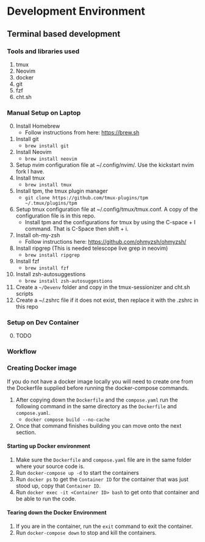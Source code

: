 # Development Environment

## Terminal based development

### Tools and libraries used
1. tmux
2. Neovim
3. docker
4. git
5. fzf
6. cht.sh

### Manual Setup on Laptop

0. Install Homebrew
	- Follow instructions from here: https://brew.sh
1. Install git
	- `brew install git`
2. Install Neovim
	- `brew install neovim`
3. Setup nvim configuration file at ~/.config/nvim/. Use the kickstart nvim fork I have.
4. Install tmux
	- `brew install tmux`
5. Install tpm, the tmux plugin manager
	- `git clone https://github.com/tmux-plugins/tpm ~/.tmux/plugins/tpm`
6. Setup tmux configuration file at ~/.config/tmux/tmux.conf. A copy of the configuration file is in this repo.
	- Install tpm and the configurations for tmux by using the C-space + I command. That is C-Space then shift + i.
7. Install oh-my-zsh
	- Follow instructions here: https://github.com/ohmyzsh/ohmyzsh/
8. Install ripgrep (This is needed telescope live grep in neovim)
   	- `brew install ripgrep`
9. Install fzf
	- `brew install fzf`
10. Install zsh-autosuggestions
	- `brew install zsh-autosuggestions`
11. Create a `~/Devenv` folder and copy in the tmux-sessionizer and cht.sh scripts
12. Create a ~/.zshrc file if it does not exist, then replace it with the .zshrc in this repo

### Setup on Dev Container
0. TODO


### Workflow
### Creating Docker image
If you do not have a docker image locally you will need to create one from the Dockerfile supplied before running the docker-compose commands.
1. After copying down the `Dockerfile` and the `compose.yaml` run the following command in the same directory as the `Dockerfile` and `compose.yaml`. 
	- `docker compose build --no-cache`
2. Once that command finishes building you can move onto the next section.

#### Starting up Docker environment
1. Make sure the `Dockerfile` and `compose.yaml` file are in the same folder where your source code is.
2. Run `docker-compose up -d` to start the containers
3. Run `docker ps` to get the `Container ID` for the container that was just stood up, copy that `Container ID`.
4. Run `docker exec -it <Container ID> bash` to get onto that container and be able to run the code.

#### Tearing down the Docker Environment
1. If you are in the container, run the `exit` command to exit the container.
2. Run `docker-compose down` to stop and kill the containers.
